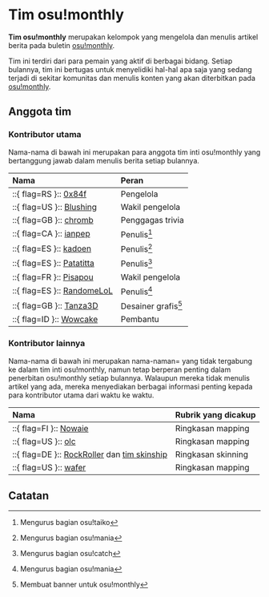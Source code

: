 # Tim osu!monthly

**Tim osu!monthly** merupakan kelompok yang mengelola dan menulis artikel berita pada buletin [osu!monthly](/wiki/Community/osu!monthly).

Tim ini terdiri dari para pemain yang aktif di berbagai bidang. Setiap bulannya, tim ini bertugas untuk menyelidiki hal-hal apa saja yang sedang terjadi di sekitar komunitas dan menulis konten yang akan diterbitkan pada [osu!monthly](/wiki/Community/osu!monthly). 

## Anggota tim

### Kontributor utama

Nama-nama di bawah ini merupakan para anggota tim inti osu!monthly yang bertanggung jawab dalam menulis berita setiap bulannya.

| Nama | Peran |
| :-- | :-- |
| ::{ flag=RS }:: [0x84f](https://osu.ppy.sh/users/7944724) | Pengelola |
| ::{ flag=US }:: [Blushing](https://osu.ppy.sh/users/5927823) | Wakil pengelola |
| ::{ flag=GB }:: [chromb](https://osu.ppy.sh/users/10238680) | Penggagas trivia |
| ::{ flag=CA }:: [ianpep](https://osu.ppy.sh/users/7699030) | Penulis[^task-taiko] |
| ::{ flag=ES }:: [kadoen](https://osu.ppy.sh/users/12780575) | Penulis[^task-mania] |
| ::{ flag=ES }:: [Patatitta](https://osu.ppy.sh/users/16294034) | Penulis[^task-catch] |
| ::{ flag=FR }:: [Pisapou](https://osu.ppy.sh/users/16640021) | Wakil pengelola |
| ::{ flag=ES }:: [RandomeLoL](https://osu.ppy.sh/users/7080063) | Penulis[^task-mania] |
| ::{ flag=GB }:: [Tanza3D](https://osu.ppy.sh/users/10379965) | Desainer grafis[^task-Tanza3D] |
| ::{ flag=ID }:: [Wowcake](https://osu.ppy.sh/users/16121851) | Pembantu |

### Kontributor lainnya

Nama-nama di bawah ini merupakan nama-naman= yang tidak tergabung ke dalam tim inti osu!monthly, namun tetap berperan penting dalam penerbitan osu!monthly setiap bulannya. Walaupun mereka tidak menulis artikel yang ada, mereka menyediakan berbagai informasi penting kepada para kontributor utama dari waktu ke waktu.

| Nama | Rubrik yang dicakup |
| :-- | :-- |
| ::{ flag=FI }:: [Nowaie](https://osu.ppy.sh/users/5428909) | Ringkasan mapping |
| ::{ flag=US }:: [olc](https://osu.ppy.sh/users/7081160) | Ringkasan mapping |
| ::{ flag=DE }:: [RockRoller](https://osu.ppy.sh/users/8388854) dan [tim skinship](https://skinship.xyz/) | Ringkasan skinning |
| ::{ flag=US }:: [wafer](https://osu.ppy.sh/users/9416836) | Ringkasan mapping |

## Catatan

[^task-taiko]: Mengurus bagian osu!taiko
[^task-mania]: Mengurus bagian osu!mania
[^task-catch]: Mengurus bagian osu!catch
[^task-Tanza3D]: Membuat banner untuk osu!monthly
